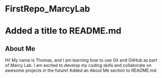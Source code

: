 # FirstRepo_MarcyLab
# Added a title to README.md
## About Me
Hi! My name is Thomas, and I am learning how to use
Git and GitHub as part of Marcy Lab. I am excited to
develop my coding skills and collaborate on awesome
projects in the future!
Added an About Me section to README.md

